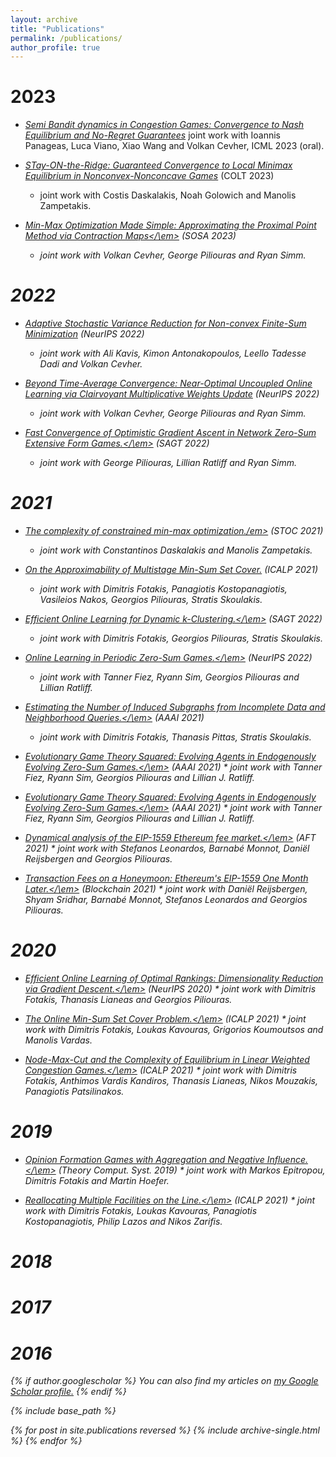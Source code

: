 ```yaml
---
layout: archive
title: "Publications"
permalink: /publications/
author_profile: true
---
```


2023
======
* [<em>Semi Bandit dynamics in Congestion Games: Convergence to Nash Equilibrium and No-Regret Guarantees</em>](https://sskoul.github.io/files/paper1.pdf)
 joint work with Ioannis Panageas, Luca Viano, Xiao Wang and Volkan Cevher, ICML 2023 (oral).

* [<em>STay-ON-the-Ridge: Guaranteed Convergence to Local Minimax Equilibrium in Nonconvex-Nonconcave Games</em>](https://sskoul.github.io/files/paper1.pdf) (COLT 2023)
  * joint work with Costis Daskalakis, Noah Golowich and Manolis Zampetakis.

* [<em>Min-Max Optimization Made Simple: Approximating the Proximal Point Method via Contraction Maps</\em>](https://sskoul.github.io/files/paper1.pdf) (SOSA 2023)
  * joint work with Volkan Cevher, George Piliouras and Ryan Simm.

2022
======
* [<em>Adaptive Stochastic Variance Reduction for Non-convex Finite-Sum Minimization</em>](https://sskoul.github.io/files/paper1.pdf) (NeurIPS 2022)
  * joint work with 	Ali Kavis, Kimon Antonakopoulos, Leello Tadesse Dadi and Volkan Cevher.

* [<em>Beyond Time-Average Convergence: Near-Optimal Uncoupled Online Learning via Clairvoyant Multiplicative Weights Update</em>](https://sskoul.github.io/files/paper1.pdf) (NeurIPS 2022)
  * joint work with Volkan Cevher, George Piliouras and Ryan Simm.

* [<em>Fast Convergence of Optimistic Gradient Ascent in Network Zero-Sum Extensive Form Games.</\em>](https://sskoul.github.io/files/paper1.pdf) (SAGT 2022)
  * joint work with George Piliouras, Lillian Ratliff and Ryan Simm.

2021
======

* [<em>The complexity of constrained min-max optimization./em>](https://sskoul.github.io/files/paper1.pdf) (STOC 2021)
  * joint work with Constantinos Daskalakis and Manolis Zampetakis.

* [<em>On the Approximability of Multistage Min-Sum Set Cover.</em>](https://sskoul.github.io/files/paper1.pdf) (ICALP 2021)
  * joint work with Dimitris Fotakis, Panagiotis Kostopanagiotis, Vasileios Nakos, Georgios Piliouras, Stratis Skoulakis.

* [<em>Efficient Online Learning for Dynamic k-Clustering.</\em>](https://sskoul.github.io/files/paper1.pdf) (SAGT 2022)
  * joint work with Dimitris Fotakis, Georgios Piliouras, Stratis Skoulakis.

* [<em>Online Learning in Periodic Zero-Sum Games.</\em>](https://sskoul.github.io/files/paper1.pdf) (NeurIPS 2022)
    * joint work with Tanner Fiez, Ryann Sim, Georgios Piliouras and Lillian Ratliff.

* [<em>Estimating the Number of Induced Subgraphs from Incomplete Data and Neighborhood Queries.</\em>](https://sskoul.github.io/files/paper1.pdf) (AAAI 2021)
    * joint work with Dimitris Fotakis, Thanasis Pittas, Stratis Skoulakis.

* [<em>Evolutionary Game Theory Squared: Evolving Agents in Endogenously Evolving Zero-Sum Games.</\em>](https://sskoul.github.io/files/paper1.pdf) (AAAI 2021)
      * joint work with Tanner Fiez, Ryann Sim, Georgios Piliouras and Lillian J. Ratliff.

* [<em>Evolutionary Game Theory Squared: Evolving Agents in Endogenously Evolving Zero-Sum Games.</\em>](https://sskoul.github.io/files/paper1.pdf) (AAAI 2021)
      * joint work with Tanner Fiez, Ryann Sim, Georgios Piliouras and Lillian J. Ratliff.

* [<em>Dynamical analysis of the EIP-1559 Ethereum fee market.</\em>](https://sskoul.github.io/files/paper1.pdf) (AFT 2021)
      * joint work with Stefanos Leonardos, Barnabé Monnot, Daniël Reijsbergen and Georgios Piliouras.

* [<em>Transaction Fees on a Honeymoon: Ethereum's EIP-1559 One Month Later.</\em>](https://sskoul.github.io/files/paper1.pdf) (Blockchain 2021)
        * joint work with Daniël Reijsbergen, Shyam Sridhar, Barnabé Monnot, Stefanos Leonardos and Georgios Piliouras.

2020
======

* [<em>Efficient Online Learning of Optimal Rankings: Dimensionality Reduction via Gradient Descent.</\em>](https://sskoul.github.io/files/paper1.pdf) (NeurIPS 2020)
        * joint work with Dimitris Fotakis, Thanasis Lianeas and Georgios Piliouras.

* [<em>The Online Min-Sum Set Cover Problem.</\em>](https://sskoul.github.io/files/paper1.pdf) (ICALP 2021)
      * joint work with Dimitris Fotakis, Loukas Kavouras, Grigorios Koumoutsos and Manolis Vardas.

* [<em>Node-Max-Cut and the Complexity of Equilibrium in Linear Weighted Congestion Games.</\em>](https://sskoul.github.io/files/paper1.pdf) (ICALP 2021)
      * joint work with Dimitris Fotakis, Anthimos Vardis Kandiros, Thanasis Lianeas, Nikos Mouzakis, Panagiotis Patsilinakos.


2019
======


* [<em>Opinion Formation Games with Aggregation and Negative Influence.</\em>](https://sskoul.github.io/files/paper1.pdf) (Theory Comput. Syst. 2019)
        * joint work with Markos Epitropou, Dimitris Fotakis and Martin Hoefer.

* [<em>Reallocating Multiple Facilities on the Line.</\em>](https://sskoul.github.io/files/paper1.pdf) (ICALP 2021)
      * joint work with Dimitris Fotakis, Loukas Kavouras, Panagiotis Kostopanagiotis, Philip Lazos and Nikos Zarifis.


2018
======

2017
======

2016
======

{% if author.googlescholar %}
  You can also find my articles on <u><a href="{{author.googlescholar}}">my Google Scholar profile</a>.</u>
{% endif %}

{% include base_path %}

{% for post in site.publications reversed %}
  {% include archive-single.html %}
{% endfor %}
